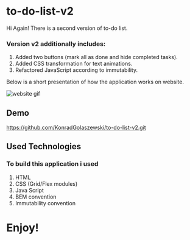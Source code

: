 # to-do-list-v2

Hi Again!
There is a second version of to-do list.

### Version v2 additionally includes:

1.  Added two buttons (mark all as done and hide completed tasks).
2.  Added CSS transformation for text animations.
3.  Refactored JavaScript according to immutability.

Below is a short presentation of how the application works on website.

![website gif](https://github.com/KonradGolaszewski/to-do-list-v2/blob/master/images/demo-to-do-list-v2.gif?raw=true)

## Demo

https://github.com/KonradGolaszewski/to-do-list-v2.git

## Used Technologies

### To build this application i used
1.  HTML
2.  CSS (Grid/Flex modules)
3.  Java Script
4.  BEM convention
5.  Immutability convention

# Enjoy!
